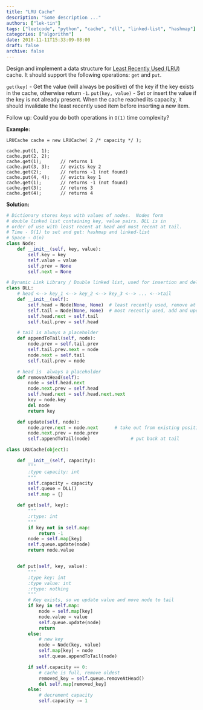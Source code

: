```yaml
---
title: "LRU Cache"
description: "Some description ..."
authors: ["lek-tin"]
tags: ["leetcode", "python", "cache", "dll", "linked-list", "hashmap"]
categories: ["algorithm"]
date: 2018-11-11T15:33:09-08:00
draft: false
archive: false
---
```

Design and implement a data structure for [Least Recently Used (LRU)](https://en.wikipedia.org/wiki/Cache_replacement_policies#LRU) cache. It should support the following operations: `get` and `put`.

`get(key)` - Get the value (will always be positive) of the key if the key exists in the cache, otherwise return `-1`.
`put(key, value)` - Set or insert the value if the key is not already present. When the cache reached its capacity, it should invalidate the least recently used item before inserting a new item.

Follow up:
Could you do both operations in `O(1)` time complexity?

**Example:**
```
LRUCache cache = new LRUCache( 2 /* capacity */ );

cache.put(1, 1);
cache.put(2, 2);
cache.get(1);       // returns 1
cache.put(3, 3);    // evicts key 2
cache.get(2);       // returns -1 (not found)
cache.put(4, 4);    // evicts key 1
cache.get(1);       // returns -1 (not found)
cache.get(3);       // returns 3
cache.get(4);       // returns 4
```
**Solution:**
```python
# Dictionary stores keys with values of nodes.  Nodes form
# double linked list containing key, value pairs. DLL is in
# order of use with least recent at head and most recent at tail.
# Time - O(1) to set and get: hashmap and linked-list
# Space - O(n)
class Node:
    def __init__(self, key, value):
        self.key = key
        self.value = value
        self.prev = None
        self.next = None

# Dynamic Link Library / Double linked list, used for insertion and deletion
class DLL:
    # head <--> key_1 <--> key_2 <--> key_3 <--> ... <-->tail
    def __init__(self):
        self.head = Node(None, None)  # least recently used, remove at head
        self.tail = Node(None, None)  # most recently used, add and update at tail
        self.head.next = self.tail
        self.tail.prev = self.head

    # tail is always a placeholder
    def appendToTail(self, node):
        node.prev = self.tail.prev
        self.tail.prev.next = node
        node.next = self.tail
        self.tail.prev = node

    # head is  always a placeholder
    def removeAtHead(self):
        node = self.head.next
        node.next.prev = self.head
        self.head.next = self.head.next.next
        key = node.key
        del node
        return key

    def update(self, node):
        node.prev.next = node.next      # take out from existing position
        node.next.prev = node.prev
        self.appendToTail(node)               # put back at tail

class LRUCache(object):

    def __init__(self, capacity):
        """
        :type capacity: int
        """
        self.capacity = capacity
        self.queue = DLL()
        self.map = {}

    def get(self, key):
        """
        :rtype: int
        """
        if key not in self.map:
            return -1
        node = self.map[key]
        self.queue.update(node)
        return node.value


    def put(self, key, value):
        """
        :type key: int
        :type value: int
        :rtype: nothing
        """
        # Key exists, so we update value and move node to tail
        if key in self.map:
            node = self.map[key]
            node.value = value
            self.queue.update(node)
            return
        else:
            # new key
            node = Node(key, value)
            self.map[key] = node
            self.queue.appendToTail(node)

        if self.capacity == 0:
            # cache is full, remove oldest
            removed_key = self.queue.removeAtHead()
            del self.map[removed_key]
        else:
            # decrement capacity
            self.capacity -= 1
```
